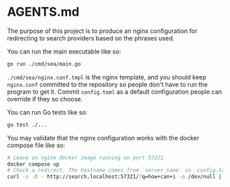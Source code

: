 # AGENTS.md

The purpose of this project is to produce an nginx configuration for redirecting
to search providers based on the phrases used.

You can run the main executable like so:

```sh
go run ./cmd/sea/main.go
```

`./cmd/sea/nginx.conf.tmpl` is the nginx template, and you should keep
`nginx.conf` committed to the repository so people don't have to run the program
to get it. Commit `config.toml` as a default configuration people can override
if they so choose.

You can run Go tests like so:

```sh
go test ./...
```

You may validate that the nginx configuration works with the docker compose file
like so:

```sh
# Leave an nginx docker image running on port 57321
docker compose up
# Check a redirect. The hostname comes from `server_name` in `config.toml`
curl -s -D - http://search.localhost:57321/?q=how+can+i -o /dev/null | grep -i '^Location:'
```
